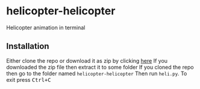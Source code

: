 # helicopter-helicopter
 Helicopter animation in terminal

## Installation
Either clone the repo or download it as zip by clicking [here](https://github.com/wasi-master/helicopter-helicopter/archive/refs/heads/main.zip)
If you downloaded the zip file then extract it to some folder
If you cloned the repo then go to the folder named `helicopter-helicopter`
Then run `heli.py`.
To exit press <kbd>Ctrl+C</kbd>
